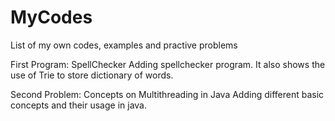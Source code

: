 MyCodes
=======

List of my own codes, examples and practive problems

First Program: 
SpellChecker
Adding spellchecker program.
It also shows the use of Trie to store dictionary of words.


Second Problem:
Concepts on Multithreading in Java
Adding different basic concepts and their usage in java.

